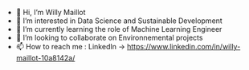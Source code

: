 - 👋 Hi, I’m Willy Maillot
- 👀 I’m interested in Data Science and Sustainable Development 
- 🌱 I’m currently learning the role of Machine Learning Engineer
- 💞️ I’m looking to collaborate on Environnemental projects
- 📫 How to reach me : LinkedIn -> https://www.linkedin.com/in/willy-maillot-10a8142a/

<!---
WillyMaillot87/WillyMaillot87 is a ✨ special ✨ repository because its `README.md` (this file) appears on your GitHub profile.
You can click the Preview link to take a look at your changes.
--->
